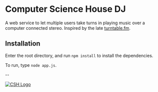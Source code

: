 Computer Science House DJ
==

A web service to let multiple users take turns in playing music over a computer
connected stereo. Inspired by the late [turntable.fm](http://turntable.fm).

Installation
--
Enter the root directory, and run `npm install` to install the dependencies.

To run, type `node app.js`.

--

[![CSH Logo](http://csh.rit.edu/images/logo.png)](http://csh.rit.edu)

